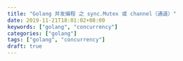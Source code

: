 ```yaml
---
title: "Golang 并发编程 之 sync.Mutex 或 channel（通道）"
date: 2019-11-21T18:01:02+08:00
keywords: ["golang", "concurrency"]
categories: ["golang"]
tags: ["golang", "concurrency"]
draft: true
---
```






